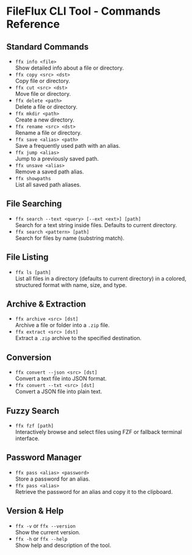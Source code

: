 # FileFlux CLI Tool - Commands Reference

## Standard Commands

* `ffx info <file>`  
  Show detailed info about a file or directory.
* `ffx copy <src> <dst>`  
  Copy file or directory.
* `ffx cut <src> <dst>`  
  Move file or directory.
* `ffx delete <path>`  
  Delete a file or directory.
* `ffx mkdir <path>`  
  Create a new directory.
* `ffx rename <src> <dst>`  
  Rename a file or directory.
* `ffx save <alias> <path>`  
  Save a frequently used path with an alias.
* `ffx jump <alias>`  
  Jump to a previously saved path.
* `ffx unsave <alias>`  
  Remove a saved path alias.
* `ffx showpaths`  
  List all saved path aliases.

## File Searching

* `ffx search --text <query> [--ext <ext>] [path]`  
  Search for a text string inside files. Defaults to current directory.
* `ffx search <pattern> [path]`  
  Search for files by name (substring match).

## File Listing

* `ffx ls [path]`  
  List all files in a directory (defaults to current directory) in a colored, structured format with name, size, and type.

## Archive & Extraction

* `ffx archive <src> [dst]`  
  Archive a file or folder into a `.zip` file.
* `ffx extract <src> [dst]`  
  Extract a `.zip` archive to the specified destination.

## Conversion

* `ffx convert --json <src> [dst]`  
  Convert a text file into JSON format.
* `ffx convert --txt <src> [dst]`  
  Convert a JSON file into plain text.

## Fuzzy Search

* `ffx fzf [path]`  
  Interactively browse and select files using FZF or fallback terminal interface.

## Password Manager

* `ffx pass <alias> <password>`  
  Store a password for an alias.
* `ffx pass <alias>`  
  Retrieve the password for an alias and copy it to the clipboard.

## Version & Help

* `ffx -v` or `ffx --version`  
  Show the current version.
* `ffx -h` or `ffx --help`  
  Show help and description of the tool.
